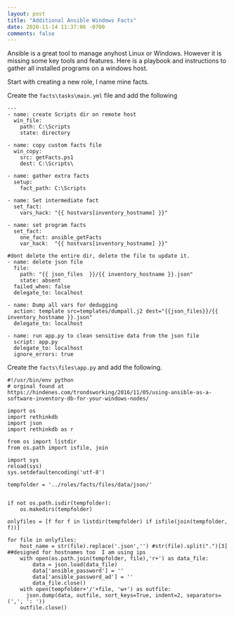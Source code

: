 ```yaml
---
layout: post
title: "Additional Ansible Windows Facts"
date: 2020-11-14 11:37:06 -0700
comments: false
---
```

Ansible is a great tool to manage anyhost Linux or Windows. However it is missing some key tools and features. Here is a playbook and instructions to gather all installed programs on a windows host. 

Start with creating a new role, I name mine facts. 

Create the ```facts\tasks\main.yml``` file and add the following

```
---
- name: create Scripts dir on remote host
  win_file:
    path: C:\Scripts
    state: directory 

- name: copy custom facts file
  win_copy:
    src: getFacts.ps1
    dest: C:\Scripts\

- name: gather extra facts
  setup:
    fact_path: C:\Scripts

- name: Set intermediate fact
  set_fact:
    vars_hack: "{{ hostvars[inventory_hostname] }}"

- name: set program facts
  set_fact:
    one_fact: ansible_getFacts
    var_hack:  "{{ hostvars[inventory_hostname] }}" 
           
#dont delete the entire dir, delete the file to update it. 
- name: delete json file 
  file:
    path: "{{ json_files  }}/{{ inventory_hostname }}.json"
    state: absent
  failed_when: false
  delegate_to: localhost

- name: Dump all vars for dedugging
  action: template src=templates/dumpall.j2 dest="{{json_files}}/{{ inventory_hostname }}.json"
  delegate_to: localhost

- name: run app.py to clean sensitive data from the json file
  script: app.py
  delegate_to: localhost
  ignore_errors: true
```
Create the ```facts\files\app.py``` and add the following.
```
#!/usr/bin/env python
# orginal found at https://hindenes.com/trondsworking/2016/11/05/using-ansible-as-a-software-inventory-db-for-your-windows-nodes/

import os
import rethinkdb
import json
import rethinkdb as r

from os import listdir
from os.path import isfile, join

import sys
reload(sys)
sys.setdefaultencoding('utf-8')

tempfolder = '../roles/facts/files/data/json/'


if not os.path.isdir(tempfolder):
    os.makedirs(tempfolder)

onlyfiles = [f for f in listdir(tempfolder) if isfile(join(tempfolder, f))]

for file in onlyfiles:
    host_name = str(file).replace('.json','') #str(file).split(".")[3] ##designed for hostnames too  I am using ips
    with open(os.path.join(tempfolder, file),'r+') as data_file:
        data = json.load(data_file)
        data['ansible_password'] = ''
        data['ansible_password_ad'] = ''
        data_file.close()
    with open(tempfolder+'/'+file, 'w+') as outfile:  
      json.dump(data, outfile, sort_keys=True, indent=2, separators=(',', ': '))
    outfile.close()
```


